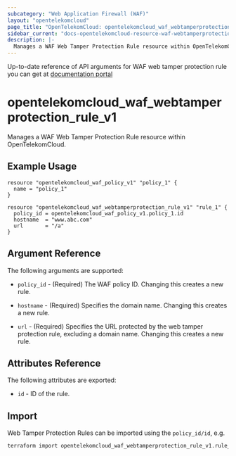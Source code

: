 ```yaml
---
subcategory: "Web Application Firewall (WAF)"
layout: "opentelekomcloud"
page_title: "OpenTelekomCloud: opentelekomcloud_waf_webtamperprotection_rule_v1"
sidebar_current: "docs-opentelekomcloud-resource-waf-webtamperprotection-rule-v1"
description: |-
  Manages a WAF Web Tamper Protection Rule resource within OpenTelekomCloud.
---
```


Up-to-date reference of API arguments for WAF web tamper protection rule you can get at
[documentation portal](https://docs.otc.t-systems.com/web-application-firewall/api-ref/apis/web_tamper_protection_rules)

# opentelekomcloud_waf_webtamperprotection_rule_v1

Manages a WAF Web Tamper Protection Rule resource within OpenTelekomCloud.

## Example Usage

```hcl
resource "opentelekomcloud_waf_policy_v1" "policy_1" {
  name = "policy_1"
}

resource "opentelekomcloud_waf_webtamperprotection_rule_v1" "rule_1" {
  policy_id = opentelekomcloud_waf_policy_v1.policy_1.id
  hostname  = "www.abc.com"
  url       = "/a"
}
```

## Argument Reference

The following arguments are supported:

* `policy_id` - (Required) The WAF policy ID. Changing this creates a new rule.

* `hostname` - (Required) Specifies the domain name. Changing this creates a new rule.

* `url` - (Required) Specifies the URL protected by the web tamper protection rule, excluding a domain name. Changing this creates a new rule.

## Attributes Reference

The following attributes are exported:

* `id` - ID of the rule.

## Import

Web Tamper Protection Rules can be imported using the `policy_id/id`, e.g.

```sh
terraform import opentelekomcloud_waf_webtamperprotection_rule_v1.rule_1 ff95e71c8ae74eba9887193ab22c5757/7117d38e4c8f4624a505-bd96b97d024c
```
